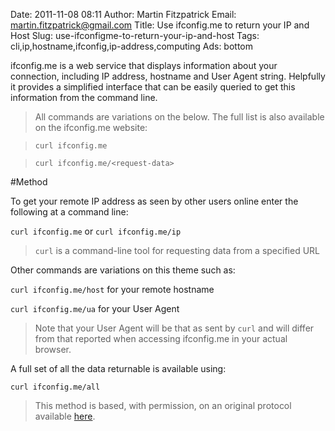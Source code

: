 Date: 2011-11-08 08:11
Author: Martin Fitzpatrick
Email: martin.fitzpatrick@gmail.com
Title: Use ifconfig.me to return your IP and Host
Slug: use-ifconfigme-to-return-your-ip-and-host
Tags: cli,ip,hostname,ifconfig,ip-address,computing
Ads: bottom

ifconfig.me is a web service that displays information about your connection, including IP address, hostname and User Agent string. Helpfully it provides a simplified interface that can be easily queried to get this information from the command line.

<!-- PELICAN_END_SUMMARY -->


>All commands are variations on the below. The full list is also available on the ifconfig.me website:

>

>`curl ifconfig.me`

>`curl ifconfig.me/<request-data>`




#Method

To get your remote IP address as seen by other users online enter the following at a command line:



`curl ifconfig.me` or `curl ifconfig.me/ip`


>`curl` is a command-line tool for requesting data from a specified URL


Other commands are variations on this theme such as:



`curl ifconfig.me/host` for your remote hostname



`curl ifconfig.me/ua` for your User Agent


>Note that your User Agent will be that as sent by `curl` and will differ from that reported when accessing ifconfig.me in your actual browser.

>

>


A full set of all the data returnable is available using:



`curl ifconfig.me/all`







>This method is based, with permission, on an original protocol available [here](http://ifconfig.me/).


